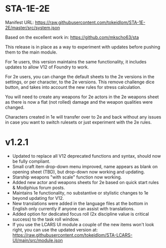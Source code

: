 # STA-1E-2E

Manifest URL:
https://raw.githubusercontent.com/tokeidlom/STA-1E-2E/master/src/system.json

Based on the excellent work in:
https://github.com/mkscho63/sta

This release is in place as a way to experiment with updates before pushing them to the main module.

For 1e users, this version maintains the same functionality, it includes updates to allow V12 of Foundry to work.

For 2e users, you can change the default sheets to the 2e versions in the settings, or per character, to the 2e versions. This remove challenge dice button, and takes into account the new rules for stress calculation.

You will need to create any weapons for 2e actors in the 2e weapons sheet as there is now a flat (not rolled) damage and the weapon qualities were changed.

Characters created in 1e will transfer over to 2e and back without any issues in case you want to switch rulesets or just experiment with the 2e rules.

# v1.2.1
- Updated to replace all V12 deprecated functions and syntax, should now be fully compliant.
- Small craft item drop-down menu improved, name appears as blank on opening sheet (TBD), but drop-down now working and updating.
- Starship weapons "with scale" function now working.
- Added new actor and weapons sheets for 2e based on quick start rules & Modiphius forum posts.
- Maintains 1e functionality, no substantive or stylistic changes to 1e beyond updating for V12.
- New translations were added in the language files at the bottom in English only currently if anyone can assist with translations.
-  Added option for dedicated focus roll (2x discipline value is critical success) to the task roll window.
- If you use the LCARS UI module a couple of the new items won't look right, you can use the updated version at: https://raw.githubusercontent.com/tokeidlom/STA-LCARS-UI/main/src/module.json
